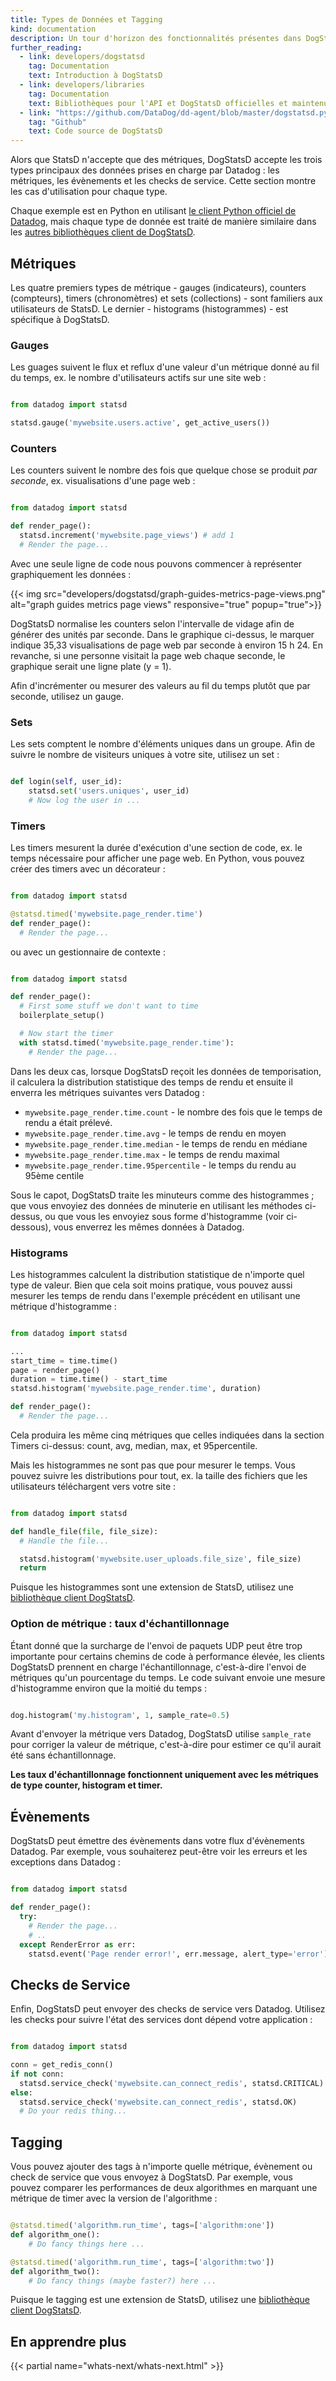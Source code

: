 ```yaml
---
title: Types de Données et Tagging
kind: documentation
description: Un tour d'horizon des fonctionnalités présentes dans DogStatsD, y compris les types de données et les tags.
further_reading:
  - link: developers/dogstatsd
    tag: Documentation
    text: Introduction à DogStatsD
  - link: developers/libraries
    tag: Documentation
    text: Bibliothèques pour l'API et DogStatsD officielles et maintenue par la communauté
  - link: "https://github.com/DataDog/dd-agent/blob/master/dogstatsd.py"
    tag: "Github"
    text: Code source de DogStatsD
---
```


Alors que StatsD n'accepte que des métriques, DogStatsD accepte les trois types principaux des données prises en charge par Datadog : les métriques, les évènements et les checks de service. Cette section montre les cas d'utilisation pour chaque type.

Chaque exemple est en Python en utilisant [le client Python officiel de Datadog][2], mais chaque type de donnée est traité de manière similaire dans les [autres bibliothèques client de DogStatsD][1].

## Métriques

Les quatre premiers types de métrique - gauges (indicateurs), counters (compteurs), timers (chronomètres) et sets (collections) - sont familiers aux utilisateurs de StatsD. Le dernier - histograms (histogrammes) - est spécifique à DogStatsD.

### Gauges

Les guages suivent le flux et reflux d'une valeur d'un métrique donné au fil du temps, ex. le nombre d'utilisateurs actifs sur une site web :

```python

from datadog import statsd

statsd.gauge('mywebsite.users.active', get_active_users())
```

### Counters

Les counters suivent le nombre des fois que quelque chose se produit _par seconde_, ex. visualisations d'une page web :

```python

from datadog import statsd

def render_page():
  statsd.increment('mywebsite.page_views') # add 1
  # Render the page...
```

Avec une seule ligne de code nous pouvons commencer à représenter graphiquement les données :

{{< img src="developers/dogstatsd/graph-guides-metrics-page-views.png" alt="graph guides metrics page views" responsive="true" popup="true">}}

DogStatsD normalise les counters selon l'intervalle de vidage afin de générer des unités par seconde. Dans le graphique ci-dessus, le marquer indique 35,33 visualisations de page web par seconde à environ 15 h 24. En revanche, si une personne visitait la page web chaque seconde, le graphique serait une ligne plate (y = 1).

Afin d'incrémenter ou mesurer des valeurs au fil du temps plutôt que par seconde, utilisez un gauge.

### Sets

Les sets comptent le nombre d'éléments uniques dans un groupe. Afin de suivre le nombre de visiteurs uniques à votre site, utilisez un set :

```python

def login(self, user_id):
    statsd.set('users.uniques', user_id)
    # Now log the user in ...
```

### Timers

Les timers mesurent la durée d'exécution d'une section de code, ex. le temps nécessaire pour afficher une page web. En Python, vous pouvez créer des timers avec un décorateur :

```python

from datadog import statsd

@statsd.timed('mywebsite.page_render.time')
def render_page():
  # Render the page...
```

ou avec un gestionnaire de contexte :

```python

from datadog import statsd

def render_page():
  # First some stuff we don't want to time
  boilerplate_setup()

  # Now start the timer
  with statsd.timed('mywebsite.page_render.time'):
    # Render the page...
```

Dans les deux cas, lorsque DogStatsD reçoit les données de temporisation, il calculera la distribution statistique des temps de rendu et ensuite il enverra les métriques suivantes vers Datadog :

- `mywebsite.page_render.time.count` - le nombre des fois que le temps de rendu a était prélevé.
- `mywebsite.page_render.time.avg` - le temps de rendu en moyen
- `mywebsite.page_render.time.median` - le temps de rendu en médiane
- `mywebsite.page_render.time.max` - le temps de rendu maximal
- `mywebsite.page_render.time.95percentile` - le temps du rendu au 95ème centile

Sous le capot, DogStatsD traite les minuteurs comme des histogrammes ; que vous envoyiez des données de minuterie en utilisant les méthodes ci-dessus, ou que vous les envoyiez sous forme d'histogramme (voir ci-dessous), vous enverrez les mêmes données à Datadog.

### Histograms

Les histogrammes calculent la distribution statistique de n'importe quel type de valeur. Bien que cela soit moins pratique, vous pouvez aussi mesurer les temps de rendu dans l'exemple précédent en utilisant une métrique d'histogramme :

```python

from datadog import statsd

...
start_time = time.time()
page = render_page()
duration = time.time() - start_time
statsd.histogram('mywebsite.page_render.time', duration)

def render_page():
  # Render the page...
```

Cela produira les même cinq métriques que celles indiquées dans la section Timers ci-dessus: count, avg, median, max, et 95percentile.

Mais les histogrammes ne sont pas que pour mesurer le temps. Vous pouvez suivre les distributions pour tout, ex. la taille des fichiers que les utilisateurs téléchargent vers votre site :

```python

from datadog import statsd

def handle_file(file, file_size):
  # Handle the file...

  statsd.histogram('mywebsite.user_uploads.file_size', file_size)
  return
```

Puisque les histogrammes sont une extension de StatsD, utilisez une [bibliothèque client DogStatsD][1].

### Option de métrique : taux d'échantillonnage

Étant donné que la surcharge de l'envoi de paquets UDP peut être trop importante pour certains chemins de code à performance élevée, les clients DogStatsD prennent en charge l'échantillonnage, c'est-à-dire l'envoi de métriques qu'un pourcentage du temps. Le code suivant envoie une mesure d'histogramme  environ que la moitié du temps :

```python

dog.histogram('my.histogram', 1, sample_rate=0.5)
```

Avant d'envoyer la métrique vers Datadog, DogStatsD utilise `sample_rate` pour corriger la valeur de métrique, c'est-à-dire pour estimer ce qu'il aurait été sans échantillonnage.

**Les taux d'échantillonnage fonctionnent uniquement avec les métriques de type counter, histogram et timer.**

## Évènements

DogStatsD peut émettre des évènements dans votre flux d'évènements Datadog. Par exemple, vous souhaiterez peut-être voir les erreurs et les exceptions dans Datadog :

```python

from datadog import statsd

def render_page():
  try:
    # Render the page...
    # ..
  except RenderError as err:
    statsd.event('Page render error!', err.message, alert_type='error')
```

## Checks de Service

Enfin, DogStatsD peut envoyer des checks de service vers Datadog. Utilisez les checks pour suivre l'état des services dont dépend votre application :

```python

from datadog import statsd

conn = get_redis_conn()
if not conn:
  statsd.service_check('mywebsite.can_connect_redis', statsd.CRITICAL)
else:
  statsd.service_check('mywebsite.can_connect_redis', statsd.OK)
  # Do your redis thing...
```

## Tagging

Vous pouvez ajouter des tags à n'importe quelle métrique, évènement ou check de service que vous envoyez à DogStatsD. Par exemple, vous pouvez comparer les performances de deux algorithmes en marquant une métrique de timer avec la version de l'algorithme :

```python

@statsd.timed('algorithm.run_time', tags=['algorithm:one'])
def algorithm_one():
    # Do fancy things here ...

@statsd.timed('algorithm.run_time', tags=['algorithm:two'])
def algorithm_two():
    # Do fancy things (maybe faster?) here ...
```

Puisque le tagging est une extension de StatsD, utilisez une [bibliothèque client DogStatsD][1].

## En apprendre plus

{{< partial name="whats-next/whats-next.html" >}}

[1]: /libraries/
[2]: http://datadogpy.readthedocs.io/en/latest/
